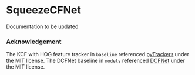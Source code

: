 # SqueezeCFNet

Documentation to be updated

### Acknowledgement
The KCF with HOG feature tracker in `baseline` referenced [pyTrackers](https://github.com/fengyang95/pyCFTrackers) under the MIT license.
The DCFNet baseline in `models` referenced [DCFNet](https://github.com/foolwood/DCFNet_pytorch) under the MIT license.
